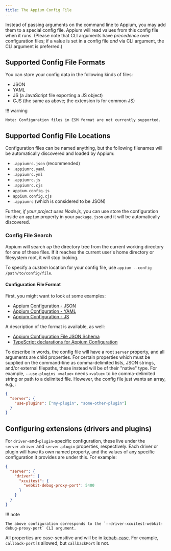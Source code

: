 ```yaml
---
title: The Appium Config File
---
```


Instead of passing arguments on the command line to Appium, you may add them to a special config
file. Appium will read values from this config file when it runs. (Please note that CLI arguments
have _precedence_ over configuration files; if a value is set in a config file _and_ via CLI
argument, the CLI argument is preferred.)

## Supported Config File Formats

You can store your config data in the following kinds of files:

- JSON
- YAML
- JS (a JavaScript file exporting a JS object)
- CJS (the same as above; the extension is for common JS)

!!! warning

```
Note: Configuration files in ESM format are not currently supported.
```

## Supported Config File Locations

Configuration files can be named anything, but the following filenames will be automatically
discovered and loaded by Appium:

- `.appiumrc.json` (recommended)
- `.appiumrc.yaml`
- `.appiumrc.yml`
- `.appiumrc.js`
- `.appiumrc.cjs`
- `appium.config.js`
- `appium.config.cjs`
- `.appiumrc` (which is considered to be JSON)

Further, _if your project uses Node.js,_ you can use store the configuration inside an `appium`
property in your `package.json` and it will be automatically discovered.

### Config File Search

Appium will search _up_ the directory tree from the current working directory for one of these
files. If it reaches the current user's home directory or filesystem root, it will stop looking.

To specify a _custom_ location for your config file, use `appium --config /path/to/config/file`.

#### Configuration File Format

First, you might want to look at some examples:

- [Appium Configuration - JSON](https://github.com/appium/appium/blob/master/packages/appium/sample-code/appium.config.sample.json)
- [Appium Configuration - YAML](https://github.com/appium/appium/blob/master/packages/appium/sample-code/appium.config.sample.yaml)
- [Appium Configuration - JS](https://github.com/appium/appium/blob/master/packages/appium/sample-code/appium.config.sample.js)

A description of the format is available, as well:

- [Appium Configuration File JSON Schema](https://github.com/appium/appium/blob/master/packages/schema/lib/appium-config.schema.json)
- [TypeScript declarations for Appium Configuration](https://github.com/appium/appium/blob/master/packages/types/lib/config.ts)

To describe in words, the config file will have a root `server` property, and all arguments are
child properties. For certain properties which must be supplied on the command-line as
comma-delimited lists, JSON strings, and/or external filepaths, these instead will be of their
"native" type. For example, `--use-plugins <value>` needs `<value>` to be comma-delimited string
or path to a delimited file. However, the config file just wants an array, e.g.,:

```json
{
  "server": {
    "use-plugins": ["my-plugin", "some-other-plugin"]
  }
}
```

## Configuring extensions (drivers and plugins)

For `driver`-and-`plugin`-specific configuration, these live under the `server.driver` and
`server.plugin` properties, respectively. Each driver or plugin will have its own named property,
and the values of any specific configuration it provides are under this. For example:

```json
{
  "server": {
    "driver": {
      "xcuitest": {
        "webkit-debug-proxy-port": 5400
      }
    }
  }
}
```

!!! note

```
The above configuration corresponds to the `--driver-xcuitest-webkit-debug-proxy-port` CLI argument.
```

All properties are case-sensitive and will be in
[kebab-case](https://en.wikipedia.org/wiki/Naming_convention_\(programming\)#Delimiter-separated_words).
For example, `callback-port` is allowed, but `callbackPort` is not.
